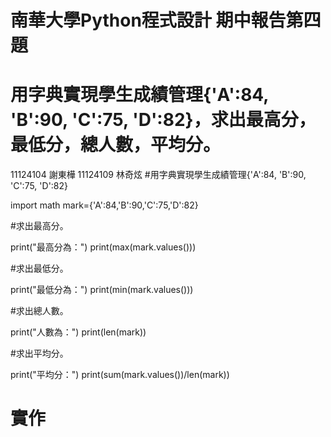 # 南華大學Python程式設計 期中報告第四題
# 用字典實現學生成績管理{'A':84, 'B':90, 'C':75, 'D':82}，求出最高分，最低分，總人數，平均分。
11124104 謝東樺 11124109 林奇炫
#用字典實現學生成績管理{'A':84, 'B':90, 'C':75, 'D':82}

import math
mark={'A':84,'B':90,'C':75,'D':82}

#求出最高分。

print("最高分為：")
print(max(mark.values()))

#求出最低分。

print("最低分為：")
print(min(mark.values()))

#求出總人數。

print("人數為：")
print(len(mark))

#求出平均分。

print("平均分：")
print(sum(mark.values())/len(mark))

# 實作

